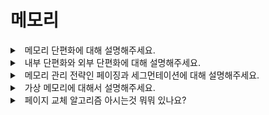 # 메모리

<details>
<summary>&nbsp; 메모리 단편화에 대해 설명해주세요.</summary>

---

- 메모리의 빈 공간이 여러 개의 조각으로 나뉘는 것을 말합니다.
- 이는 메모리의 가용 공간을 줄이거나 읽기 및 쓰기 속도를 늦추는 문제를 야기합니다.
- 크게 내부단편화와 외부단편화로 나눌 수 있습니다.

---

</details>

<details>
<summary>&nbsp; 내부 단편화와 외부 단편화에 대해 설명해주세요.</summary>

---

- 내부 단편화는 프로세스가 할당 받은 메모리 공간 중 사용하지 않고 남는 부분이 발생하는 것입니다.
- 외부 단편화는 프로세스가 메모리에 적재되고 제거되는 일이 반복되면서 남아 있는 프로세스 공간 사이사이에 잉여 공간이 발생하는 것입니다.

---

</details>

<details>
<summary>&nbsp; 메모리 관리 전략인 페이징과 세그먼테이션에 대해 설명해주세요.</summary>

---

- 페이징은 프로세스가 요구하는 메모리 공간을 **고정 크기**로 분리하고 배치하는 방법입니다.
- 세그먼테이션은 프로세스가 요구하는 메모리 공간을 **서로 다른 크기를 가진 세그먼트**로 분할하여 배치하는 방법입니다.
- 페이징은 내부단편화, 세그먼테이션은 외부단편화를 야기합니다.

---

</details>


<details>
<summary>&nbsp; 가상 메모리에 대해서 설명해주세요.</summary>

---

- 프로세스가 요구하는 메모리 전체를 할당하지 않고도 프로세스 작업을 수행하기 위해 도입된 개념입니다.
- 프로세스가 요구하는 전체 메모리 중 당장 필요한 부분을 실제 메모리에, 필요없는 부분을 가상 메모리에 할당하는 식으로 시스템 효율성을 높입니다.

---

</details>

<details>
<summary>&nbsp; 페이지 교체 알고리즘 아시는것 뭐뭐 있나요?</summary>

---

- 먼저 생성된 페이지를 먼저 교체하는 FIFO,
- 가장 오랫동안 사용되지 않을 페이지를 교체하는 비현실적인 알고리즘 OPT,
- 가장 오래 사용되지 않은 페이지를 교체하는 OPT의 근사 알고리즘 LRU,
- 페이지 참조 횟수에 따라 교체할 페이지를 선택하는 LFU, MFU 알고리즘을 알고 있습니다.

---

</details>
